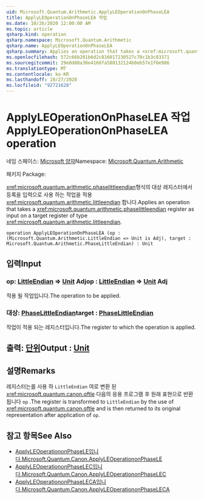 ```yaml
---
uid: Microsoft.Quantum.Arithmetic.ApplyLEOperationOnPhaseLEA
title: ApplyLEOperationOnPhaseLEA 작업
ms.date: 10/26/2020 12:00:00 AM
ms.topic: article
qsharp.kind: operation
qsharp.namespace: Microsoft.Quantum.Arithmetic
qsharp.name: ApplyLEOperationOnPhaseLEA
qsharp.summary: Applies an operation that takes a <xref:microsoft.quantum.arithmetic.phaselittleendian> register as input on a target register of type <xref:microsoft.quantum.arithmetic.littleendian>.
ms.openlocfilehash: 572c66b201b6d2c816017230527c70c1b3c83371
ms.sourcegitcommit: 29e0d88a30e4166fa580132124b0eb57e1f0e986
ms.translationtype: MT
ms.contentlocale: ko-KR
ms.lasthandoff: 10/27/2020
ms.locfileid: "92721628"
---
```

# <a name="applyleoperationonphaselea-operation"></a><span data-ttu-id="b6a81-102">ApplyLEOperationOnPhaseLEA 작업</span><span class="sxs-lookup"><span data-stu-id="b6a81-102">ApplyLEOperationOnPhaseLEA operation</span></span>

<span data-ttu-id="b6a81-103">네임 스페이스: [Microsoft 양자](xref:Microsoft.Quantum.Arithmetic)</span><span class="sxs-lookup"><span data-stu-id="b6a81-103">Namespace: [Microsoft.Quantum.Arithmetic](xref:Microsoft.Quantum.Arithmetic)</span></span>

<span data-ttu-id="b6a81-104">패키지 [](https://nuget.org/packages/)</span><span class="sxs-lookup"><span data-stu-id="b6a81-104">Package: [](https://nuget.org/packages/)</span></span>


<span data-ttu-id="b6a81-105"><xref:microsoft.quantum.arithmetic.phaselittleendian>형식의 대상 레지스터에서 등록을 입력으로 사용 하는 작업을 적용 <xref:microsoft.quantum.arithmetic.littleendian> 합니다.</span><span class="sxs-lookup"><span data-stu-id="b6a81-105">Applies an operation that takes a <xref:microsoft.quantum.arithmetic.phaselittleendian> register as input on a target register of type <xref:microsoft.quantum.arithmetic.littleendian>.</span></span>

```qsharp
operation ApplyLEOperationOnPhaseLEA (op : (Microsoft.Quantum.Arithmetic.LittleEndian => Unit is Adj), target : Microsoft.Quantum.Arithmetic.PhaseLittleEndian) : Unit
```


## <a name="input"></a><span data-ttu-id="b6a81-106">입력</span><span class="sxs-lookup"><span data-stu-id="b6a81-106">Input</span></span>

### <a name="op--littleendian--unit-adj"></a><span data-ttu-id="b6a81-107">op: [LittleEndian](xref:Microsoft.Quantum.Arithmetic.LittleEndian) => [Unit](xref:microsoft.quantum.lang-ref.unit) Adj</span><span class="sxs-lookup"><span data-stu-id="b6a81-107">op : [LittleEndian](xref:Microsoft.Quantum.Arithmetic.LittleEndian) => [Unit](xref:microsoft.quantum.lang-ref.unit) Adj</span></span>

<span data-ttu-id="b6a81-108">적용 될 작업입니다.</span><span class="sxs-lookup"><span data-stu-id="b6a81-108">The operation to be applied.</span></span>


### <a name="target--phaselittleendian"></a><span data-ttu-id="b6a81-109">대상: [PhaseLittleEndian](xref:Microsoft.Quantum.Arithmetic.PhaseLittleEndian)</span><span class="sxs-lookup"><span data-stu-id="b6a81-109">target : [PhaseLittleEndian](xref:Microsoft.Quantum.Arithmetic.PhaseLittleEndian)</span></span>

<span data-ttu-id="b6a81-110">작업이 적용 되는 레지스터입니다.</span><span class="sxs-lookup"><span data-stu-id="b6a81-110">The register to which the operation is applied.</span></span>



## <a name="output--unit"></a><span data-ttu-id="b6a81-111">출력: [단위](xref:microsoft.quantum.lang-ref.unit)</span><span class="sxs-lookup"><span data-stu-id="b6a81-111">Output : [Unit](xref:microsoft.quantum.lang-ref.unit)</span></span>



## <a name="remarks"></a><span data-ttu-id="b6a81-112">설명</span><span class="sxs-lookup"><span data-stu-id="b6a81-112">Remarks</span></span>

<span data-ttu-id="b6a81-113">레지스터는를 사용 하 `LittleEndian` 여로 변환 된 <xref:microsoft.quantum.canon.qftle> 다음의 응용 프로그램 후 원래 표현으로 반환 됩니다 `op` .</span><span class="sxs-lookup"><span data-stu-id="b6a81-113">The register is transformed to `LittleEndian` by the use of <xref:microsoft.quantum.canon.qftle> and is then returned to its original representation after application of `op`.</span></span>

## <a name="see-also"></a><span data-ttu-id="b6a81-114">참고 항목</span><span class="sxs-lookup"><span data-stu-id="b6a81-114">See Also</span></span>

- [<span data-ttu-id="b6a81-115">ApplyLEOperationonPhaseLE입니다.</span><span class="sxs-lookup"><span data-stu-id="b6a81-115">Microsoft.Quantum.Canon.ApplyLEOperationonPhaseLE</span></span>](xref:Microsoft.Quantum.Canon.ApplyLEOperationonPhaseLE)
- [<span data-ttu-id="b6a81-116">ApplyLEOperationonPhaseLEC입니다.</span><span class="sxs-lookup"><span data-stu-id="b6a81-116">Microsoft.Quantum.Canon.ApplyLEOperationonPhaseLEC</span></span>](xref:Microsoft.Quantum.Canon.ApplyLEOperationonPhaseLEC)
- [<span data-ttu-id="b6a81-117">ApplyLEOperationonPhaseLECA입니다.</span><span class="sxs-lookup"><span data-stu-id="b6a81-117">Microsoft.Quantum.Canon.ApplyLEOperationonPhaseLECA</span></span>](xref:Microsoft.Quantum.Canon.ApplyLEOperationonPhaseLECA)